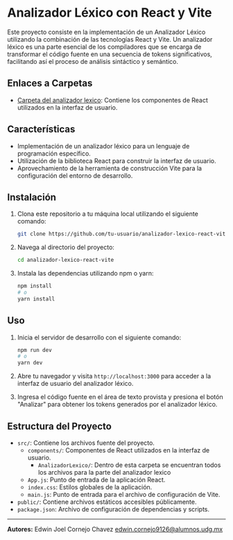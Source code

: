 # Analizador Léxico con React y Vite


Este proyecto consiste en la implementación de un Analizador Léxico utilizando la combinación de las tecnologías React y Vite. Un analizador léxico es una parte esencial de los compiladores que se encarga de transformar el código fuente en una secuencia de tokens significativos, facilitando así el proceso de análisis sintáctico y semántico.

## Enlaces a Carpetas

- [Carpeta del analizador lexico](./src/components/AnalizadorLexico): Contiene los componentes de React utilizados en la interfaz de usuario.

## Características

- Implementación de un analizador léxico para un lenguaje de programación específico.
- Utilización de la biblioteca React para construir la interfaz de usuario.
- Aprovechamiento de la herramienta de construcción Vite para la configuración del entorno de desarrollo.

## Instalación

1. Clona este repositorio a tu máquina local utilizando el siguiente comando:

   ```bash
   git clone https://github.com/tu-usuario/analizador-lexico-react-vite.git
   ```

2. Navega al directorio del proyecto:

   ```bash
   cd analizador-lexico-react-vite
   ```

3. Instala las dependencias utilizando npm o yarn:

   ```bash
   npm install
   # o
   yarn install
   ```

## Uso

1. Inicia el servidor de desarrollo con el siguiente comando:

   ```bash
   npm run dev
   # o
   yarn dev
   ```

2. Abre tu navegador y visita `http://localhost:3000` para acceder a la interfaz de usuario del analizador léxico.

3. Ingresa el código fuente en el área de texto provista y presiona el botón "Analizar" para obtener los tokens generados por el analizador léxico.


## Estructura del Proyecto

- `src/`: Contiene los archivos fuente del proyecto.
  - `components/`: Componentes de React utilizados en la interfaz de usuario.
    - `AnalizadorLexico/`: Dentro de esta carpeta se encuentran todos los archivos para la parte del analizador lexico
  - `App.js`: Punto de entrada de la aplicación React.
  - `index.css`: Estilos globales de la aplicación.
  - `main.js`: Punto de entrada para el archivo de configuración de Vite.
- `public/`: Contiene archivos estáticos accesibles públicamente.
- `package.json`: Archivo de configuración de dependencias y scripts.


---

**Autores:** Edwin Joel Cornejo Chavez <edwin.cornejo9126@alumnos.udg.mx>